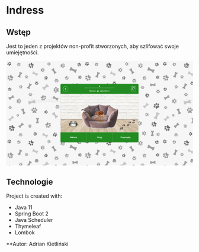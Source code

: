 # Indress
## Wstęp
Jest to jeden z projektów non-profit stworzonych, aby szlifować swoje umiejętności.

![App image](src/main/resources/static/img/ss.png)

## Technologie
Project is created with:
* Java 11
* Spring Boot 2
* Java Scheduler
* Thymeleaf
* Lombok

**Autor: Adrian Kietliński